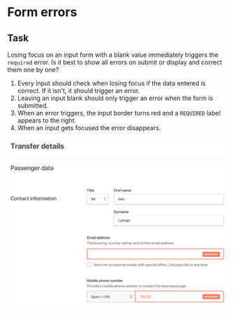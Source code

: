 
# Form errors


## Task

Losing focus on an input form with a blank value immediately triggers the `required` error. Is it best to show all errors on submit or display and correct them one by one?

1. Every input should check when losing focus if the data entered is correct. If it isn't, it should trigger an error.
1. Leaving an input blank should only trigger an error when the form is submitted.
1. When an error triggers, the input border turns red and a `REQUIRED` label appears to the right.
1. When an input gets focused the error disappears.

![Form errors](form.errors.png)
